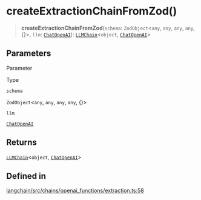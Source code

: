 createExtractionChainFromZod()
==============================

> **createExtractionChainFromZod**(`schema`: `ZodObject`<`any`, `any`, `any`, `any`, {}\>, `llm`: [`ChatOpenAI`](/docs/api/chat_models_openai/classes/ChatOpenAI)): [`LLMChain`](/docs/api/chains/classes/LLMChain)<`object`, [`ChatOpenAI`](/docs/api/chat_models_openai/classes/ChatOpenAI)\>

Parameters[​](#parameters "Direct link to Parameters")
------------------------------------------------------

Parameter

Type

`schema`

`ZodObject`<`any`, `any`, `any`, `any`, {}\>

`llm`

[`ChatOpenAI`](/docs/api/chat_models_openai/classes/ChatOpenAI)

Returns[​](#returns "Direct link to Returns")
---------------------------------------------

[`LLMChain`](/docs/api/chains/classes/LLMChain)<`object`, [`ChatOpenAI`](/docs/api/chat_models_openai/classes/ChatOpenAI)\>

Defined in[​](#defined-in "Direct link to Defined in")
------------------------------------------------------

[langchain/src/chains/openai\_functions/extraction.ts:58](https://github.com/hwchase17/langchainjs/blob/46e1734/langchain/src/chains/openai_functions/extraction.ts#L58)